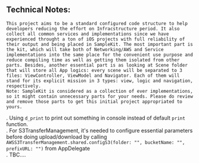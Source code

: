 ## Technical Notes:

```
This project aims to be a standard configured code structure to help developers reducing the effort on Infracstructure period. It also collect all common services and implementations since we have experienced throught a ton of iOS projects with full reliability of their output and being placed in SampleKit. The most important part is the kit, which will take both of Networking/AWS and Service implementations into the same place for the convenient use purpose and reduce compiling time as well as getting them isolated from other parts. Besides, another essential part is as looking at Scene folder that will store all App logics: every scene will be separated to 3 files: ViewController, ViewModel and Navigator. Each of them will stand for its explicit mission in 3 types: view, logic and navigation, respectively. 
Note: SampleKit is considered as a collection of ever implementations, so it might contain unnecessary parts for your needs. Please do review and remove those parts to get this initial project appropriated to yours. 
```

. Using `d_print` to print out something in console instead of default `print` function. <br/>
. For S3TransferManagement, it's needed to configure essential parameters before doing upload/download by calling `AWSS3TransferManagement.shared.configS3(folder: "", bucketName: "", prefixURL: "")` from AppDelegate <br/>
. TBC....
